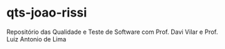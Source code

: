 # qts-joao-rissi
Repositório das Qualidade e Teste de Software com Prof. Davi Vilar e Prof. Luiz Antonio de Lima